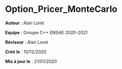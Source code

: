 # Option_Pricer_MonteCarlo

**Auteur** : Alan Loret

**Equipe** : Groupe C++ ENSAE 2020-2021

**Réviseur** : Alan Loret

**Créé le** : 10/12/2020

**Mis à jour le** : 21/01/2020
